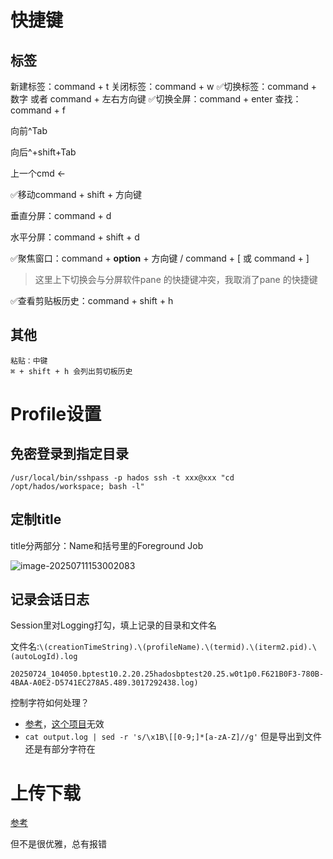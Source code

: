 # 快捷键

## 标签

新建标签：command + t
关闭标签：command + w
✅切换标签：command + 数字    或者  command + 左右方向键
✅切换全屏：command + enter
查找：command + f

向前^Tab

向后^+shift+Tab

上一个cmd <-   

✅移动command + shift + 方向键

垂直分屏：command + d

水平分屏：command + shift + d

✅聚焦窗口：command + **option** + 方向键  / command + [ 或 command + ]

> 这里上下切换会与分屏软件pane 的快捷键冲突，我取消了pane 的快捷键

✅查看剪贴板历史：command + shift + h



## 其他

```
粘贴：中键
⌘ + shift + h 会列出剪切板历史
```





# Profile设置

## 免密登录到指定目录

`/usr/local/bin/sshpass -p hados ssh -t xxx@xxx "cd /opt/hados/workspace; bash -l"`

## 定制title

title分两部分：Name和括号里的Foreground Job

![image-20250711153002083](https://piggo-picture.oss-cn-hangzhou.aliyuncs.com/image-20250711153002083.png)

## 记录会话日志

Session里对Logging打勾，填上记录的目录和文件名

文件名:`\(creationTimeString).\(profileName).\(termid).\(iterm2.pid).\(autoLogId).log`

` 20250724_104050.bptest10.2.20.25hadosbptest20.25.w0t1p0.F621B0F3-780B-4BAA-A0E2-D5741EC278A5.489.3017292438.log) `





控制字符如何处理？

- [参考](https://www.reddit.com/r/macsysadmin/comments/pg20ue/weird_character_when_session_logging_in_terminal/?tl=zh-hans)，[这个项目](https://github.com/RadixSeven/typescript2txt)无效
- `cat output.log | sed -r 's/\x1B\[[0-9;]*[a-zA-Z]//g'`   但是导出到文件还是有部分字符在







# 上传下载

[参考](https://github.com/islishude/blog/issues/249)

但不是很优雅，总有报错
